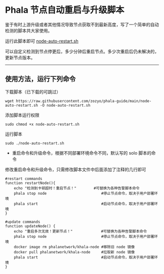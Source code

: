 # Phala 节点自动重启与升级脚本

鉴于有时上游升级或者其他情况导致节点获取不到最新高度，写了一个简单的自动检测的脚本共大家使用。

运行此脚本即可 [node-auto-restart.sh](./node-auto-restart.sh)

可以自定义检测到节点停更后，多少分钟后重启节点。多少次重启后仍未解决的，更新节点版本。

---

## 使用方法，运行下列命令

下载脚本（已下载的可跳过）

```
wget https://raw.githubusercontent.com/zozyo/phala-guide/main/node-auto-restart.sh -O node-auto-restart.sh
```

添加脚本运行权限
```
sudo chmod +x node-auto-restart.sh
```

运行脚本
```
sudo ./node-auto-restart.sh
```

* 重启命令和升级命令，根据不同部署环境命令不同，默认写的 solo 脚本的命令

修改重启命令和升级命令，只需修改脚本文件中后面添加了注释的几行即可

```
#restart commands
function restartNode(){
	echo "检测到卡顿超时！重启节点！" 		#可替换为各种告警脚本命令
	phala stop node 						#停止节点命令，取决于用户部署环境
	phala start 							#启动节点命令，取决于用户部署环境
}

#update commands
function updateNode() {
	echo "重启多次无效！更新节点！" 			#可替换为各种告警脚本命令
	phala stop node 						#停止节点命令，取决于用户部署环境
	docker image rm phalanetwork/khala-node	#移除旧 node 镜像
	docker pull phalanetwork/khala-node		#拉取新 node 镜像
	phala start 							#启动节点命令，取决于用户部署环境
}
```
